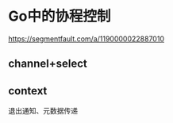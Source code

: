 # Go中的协程控制

https://segmentfault.com/a/1190000022887010

## channel+select



## context

退出通知、元数据传递

